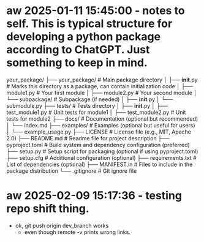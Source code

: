 # aw 2025-01-11 15:45:00 - notes to self. This is typical structure for developing a python package according to ChatGPT. Just something to keep in mind.

your_package/
├── your_package/             # Main package directory
│   ├── __init__.py           # Marks this directory as a package, can contain initialization code
│   ├── module1.py            # Your first module
│   ├── module2.py            # Your second module
│   └── subpackage/           # Subpackage (if needed)
│       ├── __init__.py
│       └── submodule.py
├── tests/                    # Tests directory
│   ├── __init__.py
│   ├── test_module1.py       # Unit tests for module1
│   ├── test_module2.py       # Unit tests for module2
├── docs/                     # Documentation (optional but recommended)
│   └── index.md
├── examples/                 # Examples (optional but useful for users)
│   └── example_usage.py
├── LICENSE                   # License file (e.g., MIT, Apache 2.0)
├── README.md                 # Readme file for project description
├── pyproject.toml            # Build system and dependency configuration (preferred)
├── setup.py                  # Setup script for packaging (optional if using pyproject.toml)
├── setup.cfg                 # Additional configuration (optional)
├── requirements.txt          # List of dependencies (optional)
├── MANIFEST.in               # Files to include in the package distribution
└── .gitignore                # Git ignore file

# aw 2025-02-09 15:17:36 - testing repo shift thing.
- ok, git push origin dev_branch works 
    - even though remote -v prints wrong links.

